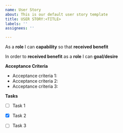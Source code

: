 ```yaml
---
name: User Story
about: This is our default user story template
title: USER STORY:<TITLE>
labels: ''
assignees: ''

---
```


As a **role**
I can **capability**
so that **received benefit**

In order to **received benefit**
as a **role** 
I can **goal/desire**
  
__Acceptance Criteria__
  
* Acceptance criteria 1:
* Acceptance criteria 2:
* Acceptance criteria 3:
  
__Tasks__
  
- [ ] Task 1
- [x] Task 2
- [ ] Task 3

